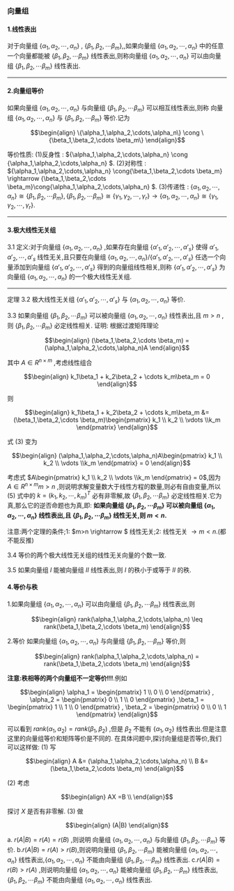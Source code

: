 ### 向量组
#### 1.线性表出
对于向量组 $\{\alpha_1,\alpha_2,\cdots,\alpha_n\}$ , $\{\beta_1,\beta_2,\cdots \beta_m\}$,,如果向量组 $\{\alpha_1,\alpha_2,\cdots,\alpha_n\}$ 中的任意一个向量都能被 $\{\beta_1,\beta_2,\cdots \beta_m\}$ 线性表出,则称向量组 $\{\alpha_1,\alpha_2,\cdots,\alpha_n\}$ 可以由向量组 $\{\beta_1,\beta_2,\cdots \beta_m\}$ 线性表出.

---
#### 2.向量组等价
如果向量组 $\{\alpha_1,\alpha_2,\cdots,\alpha_n\}$ 与向量组 $\{\beta_1,\beta_2,\cdots \beta_m\}$ 可以相互线性表出,则称 向量组 $\{\alpha_1,\alpha_2,\cdots,\alpha_n\}$ 与 $\{\beta_1,\beta_2,\cdots \beta_m\}$ 等价.记为

$$\begin{align}
    \{\alpha_1,\alpha_2,\cdots,\alpha_n\} \cong \{\beta_1,\beta_2,\cdots \beta_m\}
\end{align}$$

等价性质:
(1)反身性 : $\{\alpha_1,\alpha_2,\cdots,\alpha_n\} \cong \{\alpha_1,\alpha_2,\cdots,\alpha_n\} $.
(2)对称性 : $\{\alpha_1,\alpha_2,\cdots,\alpha_n\} \cong\{\beta_1,\beta_2,\cdots \beta_m\} \rightarrow \{\beta_1,\beta_2,\cdots \beta_m\}\cong\{\alpha_1,\alpha_2,\cdots,\alpha_n\} $.
(3)传递性 : $\{\alpha_1,\alpha_2,\cdots,\alpha_n\} \cong\{\beta_1,\beta_2,\cdots \beta_m\} , \{\beta_1,\beta_2,\cdots \beta_m\}\cong\{\gamma_1,\gamma_2,\cdots,\gamma_r\}  \rightarrow  \{\alpha_1,\alpha_2,\cdots,\alpha_n\}\cong \{\gamma_1,\gamma_2,\cdots,\gamma_r\}$.




---
#### 3.极大线性无关组
3.1 定义:对于向量组 $\{\alpha_1,\alpha_2,\cdots,\alpha_n\}$ ,如果存在向量组 $\{\alpha'_1,\alpha'_2,\cdots,\alpha'_s\}$ 使得 $\alpha'_1,\alpha'_2,\cdots,\alpha'_s$ 线性无关,且只要在向量组 $\{\alpha_1,\alpha_2,\cdots,\alpha_n\}/\{\alpha'_1,\alpha'_2,\cdots,\alpha'_s\}$ 任选一个向量添加到向量组 $\{\alpha'_1,\alpha'_2,\cdots,\alpha'_s\}$ 得到的向量组线性相关,则称 $\{\alpha'_1,\alpha'_2,\cdots,\alpha'_s\}$ 为向量组 $\{\alpha_1,\alpha_2,\cdots,\alpha_n\}$ 的一个极大线性无关组.

---
定理
3.2 极大线性无关组 $\{\alpha'_1,\alpha'_2,\cdots,\alpha'_s\}$ 与 $\{\alpha_1,\alpha_2,\cdots,\alpha_n\}$ 等价.
 
3.3 如果向量组 $\{\beta_1,\beta_2,\cdots \beta_m\}$ 可以被向量组 $\{\alpha_1,\alpha_2,\cdots,\alpha_n\}$ 线性表出,且 $m>n$ ,则 $\{\beta_1,\beta_2,\cdots \beta_m\}$ 必定线性相关.
证明:
根据过渡矩阵理论

$$\begin{align}
    (\beta_1,\beta_2,\cdots \beta_m) = (\alpha_1,\alpha_2,\cdots,\alpha_n)A
\end{align}$$

其中 $A \in R^{n \times m}$ ,考虑线性组合

$$\begin{align}
    k_1\beta_1 + k_2\beta_2 + \cdots k_m\beta_m = 0
\end{align}$$

则

$$\begin{align}
    k_1\beta_1 + k_2\beta_2 + \cdots k_m\beta_m &= (\beta_1,\beta_2,\cdots \beta_m)\begin{pmatrix}
        k_1 \\ k_2 \\ \vdots \\k_m
    \end{pmatrix}
\end{align}$$

式 $(3)$ 变为

$$\begin{align}
    (\alpha_1,\alpha_2,\cdots,\alpha_n)A\begin{pmatrix}
        k_1 \\ k_2 \\ \vdots \\k_m
    \end{pmatrix} = 0
\end{align}$$

考虑式 $A\begin{pmatrix}
        k_1 \\ k_2 \\ \vdots \\k_m
\end{pmatrix} = 0$,因为 $A \in R^{n\times m}m>n$ ,则说明求解变量数大于线性方程的数量,则必有自由变量,所以 $(5)$ 式中的 $k = (k_1,k_2,\cdots,k_m)^T$ 必有非零解,故 $\{\beta_1,\beta_2,\cdots \beta_m\}$ 必定线性相关.它为真,那么它的逆否命题也为真,即:
**如果向量组 $\{\beta_1,\beta_2,\cdots \beta_m\}$ 可以被向量组 $\{\alpha_1,\alpha_2,\cdots,\alpha_n\}$ 线性表出,且 $\{\beta_1,\beta_2,\cdots \beta_m\}$ 线性无关,则 $m<n$.**

注意:两个定理的条件;1: $m>n \rightarrow $ 线性无关;2: 线性无关 $\rightarrow m<n$.(都不能反推)


3.4 等价的两个极大线性无关组的线性无关向量的个数一致.

3.5 如果向量组 $I$ 能被向量组 $II$ 线性表出,则 $I$ 的秩小于或等于  $II$ 的秩.


#### 4.等价与秩
1.如果向量组 $\{\alpha_1,\alpha_2,\cdots,\alpha_n\}$ 可以由向量组 $\{\beta_1,\beta_2,\cdots \beta_m\}$ 线性表出,则

$$\begin{align}
    rank(\alpha_1,\alpha_2,\cdots,\alpha_n) \leq rank(\beta_1,\beta_2,\cdots \beta_m)
\end{align}$$


2.等价
如果向量组 $\{\alpha_1,\alpha_2,\cdots,\alpha_n\}$ 与向量组 $\{\beta_1,\beta_2,\cdots \beta_m\}$ 等价,则

$$\begin{align}
    rank(\alpha_1,\alpha_2,\cdots,\alpha_n) = rank(\beta_1,\beta_2,\cdots \beta_m)
\end{align}$$

**注意:秩相等的两个向量组不一定等价!!!**.例如

$$\begin{align}
    \alpha_1 = \begin{pmatrix}
        1  \\ 0  \\ 0 
    \end{pmatrix} , \alpha_2 = \begin{pmatrix}
        0  \\ 1  \\ 0 
    \end{pmatrix} ,\beta_1 = \begin{pmatrix}
        1  \\ 1  \\ 0 
    \end{pmatrix} , \beta_2 = \begin{pmatrix}
        0  \\ 0  \\ 1 
    \end{pmatrix} 
\end{align}$$

可以看到 $rank(\alpha_1,\alpha_2) = rank(\beta_1,\beta_2)$ ,但是 $\beta_2$ 不能有  $\{\alpha_1,\alpha_2\}$ 线性表出.但是注意这里的向量组等价和矩阵等价是不同的.
在具体问题中,探讨向量组是否等价,我们可以这样做:
(1) 写

$$\begin{align}
    A &= (\alpha_1,\alpha_2,\cdots,\alpha_n) \\
    B &= (\beta_1,\beta_2,\cdots \beta_m)
\end{align}$$

(2) 考虑

$$\begin{align}
    AX =B \\
\end{align}$$

探讨 $X$ 是否有非零解.
(3) 做

$$\begin{align}
    (A|B) 
\end{align}$$

a. $r(A|B) = r(A) = r(B)$ ,则说明 向量组 $\{\alpha_1,\alpha_2,\cdots,\alpha_n\}$ 与向量组 $\{\beta_1,\beta_2,\cdots \beta_m\}$ 等价.
b.$r(A|B) = r(A) >r(B)$,则说明向量组 $\{\beta_1,\beta_2,\cdots \beta_m\}$ 能被向量组 $\{\alpha_1,\alpha_2,\cdots,\alpha_n\}$ 线性表出,$\{\alpha_1,\alpha_2,\cdots,\alpha_n\}$ 不能由向量组 $\{\beta_1,\beta_2,\cdots \beta_m\}$ 线性表出. 
c.$r(A|B) = r(B) >r(A)$ ,则说明向量组 $\{\alpha_1,\alpha_2,\cdots,\alpha_n\}$ 能被向量组 $\{\beta_1,\beta_2,\cdots \beta_m\}$ 线性表出, $\{\beta_1,\beta_2,\cdots \beta_m\}$ 不能由向量组  $\{\alpha_1,\alpha_2,\cdots,\alpha_n\}$ 线性表出.